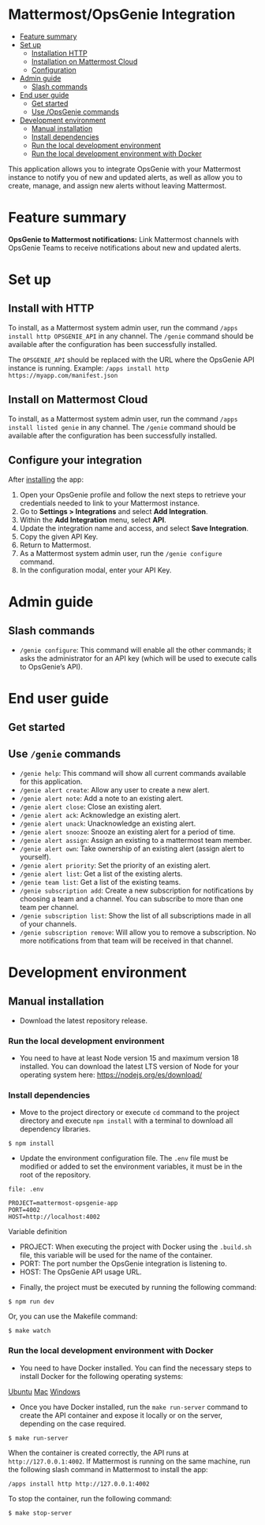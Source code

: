 # Mattermost/OpsGenie Integration

- [Feature summary](#feature-summary)
- [Set up](#set-up)
  - [Installation HTTP](#installation-http)
  - [Installation on Mattermost Cloud](#installation-mattermost-cloud)
  - [Configuration](#configuration)
- [Admin guide](#admin-guide)
  - [Slash commands](#slash-commands)
- [End user guide](#end-user-guide)
  - [Get started](#get-started)
  - [Use /OpsGenie commands](#use-genie-commands)
- [Development environment](#development-environment)
  - [Manual installation](#manual-installation)
  - [Install dependencies](#install-dependencies)
  - [Run the local development environment](#run-the-local-development-environment)
  - [Run the local development environment with Docker](#run-the-local-development-environment-with-docker)

This application allows you to integrate OpsGenie with your Mattermost instance to notify you of new and updated alerts, as well as allow you to create, manage, and assign new alerts without leaving Mattermost.

# Feature summary

**OpsGenie to Mattermost notifications:** Link Mattermost channels with OpsGenie Teams to receive notifications about new and updated alerts.

# Set up

## Install with HTTP

To install, as a Mattermost system admin user, run the command `/apps install http OPSGENIE_API` in any channel. The `/genie` command should be available after the configuration has been successfully installed.

The `OPSGENIE_API` should be replaced with the URL where the OpsGenie API instance is running. Example: `/apps install http https://myapp.com/manifest.json`

## Install on Mattermost Cloud

To install, as a Mattermost system admin user, run the command `/apps install listed genie` in any channel. The `/genie` command should be available after the configuration has been successfully installed.

## Configure your integration

After [installing](#installation) the app:

1. Open your OpsGenie profile and follow the next steps to retrieve your credentials needed to link to your Mattermost instance.
2. Go to **Settings > Integrations** and select **Add Integration**.
3. Within the **Add Integration** menu, select **API**.
4. Update the integration name and access, and select **Save Integration**.
5. Copy the given API Key.
6. Return to Mattermost.
7. As a Mattermost system admin user, run the `/genie configure` command.
8. In the configuration modal, enter your API Key.

# Admin guide

## Slash commands

- `/genie configure`: This command will enable all the other commands; it asks the administrator for an API key (which will be used to execute calls to OpsGenie’s API).

# End user guide

## Get started

## Use `/genie` commands

- `/genie help`: This command will show all current commands available for this application.
- `/genie alert create`: Allow any user to create a new alert.
- `/genie alert note`: Add a note to an existing alert.
- `/genie alert close`: Close an existing alert.
- `/genie alert ack`: Acknowledge an existing alert.
- `/genie alert unack`: Unacknowledge an existing alert.
- `/genie alert snooze`: Snooze an existing alert for a period of time.
- `/genie alert assign`: Assign an existing to a mattermost team member.
- `/genie alert own`: Take ownership of an existing alert (assign alert to yourself).
- `/genie alert priority`: Set the priority of an existing alert.
- `/genie alert list`: Get a list of the existing alerts.
- `/genie team list`: Get a list of the existing teams.
- `/genie subscription add`: Create a new subscription for notifications by choosing a team and a channel. You can subscribe to more than one team per channel.
- `/genie subscription list`: Show the list of all subscriptions made in all of your channels.
- `/genie subscription remove`: Will allow you to remove a subscription. No more notifications from that team will be received in that channel.

# Development environment

## Manual installation

- Download the latest repository release.

### Run the local development environment

- You need to have at least Node version 15 and maximum version 18 installed. You can download the latest LTS version of Node for your operating system here: https://nodejs.org/es/download/

### Install dependencies

- Move to the project directory or execute `cd` command to the project directory and execute `npm install` with a terminal to download all dependency libraries.

```
$ npm install
```

- Update the environment configuration file. The `.env` file must be modified or added to set the environment variables, it must be in the root of the repository.

```
file: .env

PROJECT=mattermost-opsgenie-app
PORT=4002
HOST=http://localhost:4002
```

Variable definition

- PROJECT: When executing the project with Docker using the `.build.sh` file, this variable will be used for the name of the container.
- PORT: The port number the OpsGenie integration is listening to.
- HOST: The OpsGenie API usage URL.

* Finally, the project must be executed by running the following command:

```
$ npm run dev
```

Or, you can use the Makefile command:

```
$ make watch
```

### Run the local development environment with Docker

- You need to have Docker installed. You can find the necessary steps to install Docker for the following operating systems:

[Ubuntu](https://docs.docker.com/engine/install/ubuntu/)
[Mac](https://docs.docker.com/desktop/mac/install/)
[Windows](https://docs.docker.com/desktop/windows/install/)

- Once you have Docker installed, run the `make run-server` command to create the API container and expose it locally or on the server, depending on the case required.

```
$ make run-server
```

When the container is created correctly, the API runs at `http://127.0.0.1:4002`. If Mattermost is running on the same machine, run the following slash command in Mattermost to install the app:

```
/apps install http http://127.0.0.1:4002
```

To stop the container, run the following command:

```
$ make stop-server
```
